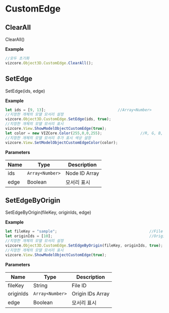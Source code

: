 # CustomEdge

## ClearAll
<procedure title="모두 초기화" collapsible="true">
<note>ClearAll()</note>

**Example**
```Javascript
//모두 초기화
vizcore.Object3D.CustomEdge.ClearAll();
```
</procedure>

## SetEdge
<procedure title="지정한 개체의 모델 모서리 설정" collapsible="true">
<note>SetEdge(ids, edge)</note>

**Example**
```Javascript
let ids = [9, 13];                                //Array<Number>
//지정한 개체의 모델 모서리 설정
vizcore.Object3D.CustomEdge.SetEdge(ids, true);
//지정한 개체의 모델 모서리 표시
vizcore.View.ShowModelObjectCustomEdge(true);
let color = new VIZCore.Color(255,0,0,255);                 //R, G, B, A
//지정한 개체의 모델 모서리 추가 표시 색상 설정
vizcore.View.SetModelObjectCustomEdgeColor(color);
```
**Parameters**

| Name | Type            | Description   |
|------|-----------------|---------------|
| ids  | `Array<Number>` | Node ID Array |
| edge | Boolean         | 모서리 표시        |
</procedure>

## SetEdgeByOrigin
<procedure title="지정한 개체의 모델 모서리 설정" collapsible="true">
<note>SetEdgeByOrigin(fileKey, originIds, edge)</note>

**Example**
```Javascript
let fileKey = "sample";                                         //File ID
let originIds = [10];                                           //Origin IDs Array
//지정한 개체의 모델 모서리 설정
vizcore.Object3D.CustomEdge.SetEdgeByOrigin(fileKey, originIds, true);
//지정한 개체의 모델 모서리 표시
vizcore.View.ShowModelObjectCustomEdge(true);
```
**Parameters**

| Name      | Type            | Description      |
|-----------|-----------------|------------------|
| fileKey   | String          | File ID          |
| originIds | `Array<Number>` | Origin IDs Array |
| edge      | Boolean         | 모서리 표시           |
</procedure>